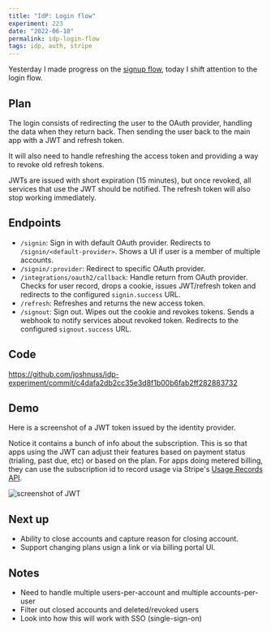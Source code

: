 ```yaml
---
title: "IdP: Login flow"
experiment: 223
date: "2022-06-10"
permalink: idp-login-flow
tags: idp, auth, stripe
---
```


Yesterday I made progress on the [signup flow](/posts/idp-signup-flow), today I shift attention to the login flow.

## Plan

The login consists of redirecting the user to the OAuth provider, handling the data when they return back. Then sending the user back to the main app with a JWT and refresh token.

It will also need to handle refreshing the access token and providing a way to revoke old refresh tokens.

JWTs are issued with short expiration (15 minutes), but once revoked, all services that use the JWT should be notified. The refresh token will also stop working immediately.

## Endpoints

- `/signin`: Sign in with default OAuth provider. Redirects to `/signin/<default-provider>`. Shows a UI if user is a member of multiple accounts.
- `/signin/:provider`: Redirect to specific OAuth provider.
- `/integrations/oauth2/callback`: Handle return from OAuth provider. Checks for user record, drops a cookie, issues JWT/refresh token and redirects to the configured `signin.success` URL.
- `/refresh`: Refreshes and returns the new access token.
- `/signout`: Sign out. Wipes out the cookie and revokes tokens. Sends a webhook to notify services about revoked token. Redirects to the configured `signout.success` URL.

## Code

https://github.com/joshnuss/idp-experiment/commit/c4dafa2db2cc35e3d8f1b00b6fab2ff282883732

## Demo

Here is a screenshot of a JWT token issued by the identity provider.

Notice it contains a bunch of info about the subscription. This is so that apps using the JWT can adjust their features based on payment status (trialing, past due, etc) or based on the plan. For apps doing metered billing, they can use the subscription id to record usage via Stripe's [Usage Records API](https://stripe.com/docs/api/usage_records).

<img alt="screenshot of JWT" src="https://res.cloudinary.com/dzwnkx0mk/image/upload/v1654937082/1000experiments.dev/JSON-Web-Tokens-jwt-io_ycqfen.png"/>

## Next up

- Ability to close accounts and capture reason for closing account.
- Support changing plans usign a link or via billing portal UI.

## Notes

- Need to handle multiple users-per-account and multiple accounts-per-user
- Filter out closed accounts and deleted/revoked users
- Look into how this will work with SSO (single-sign-on)
